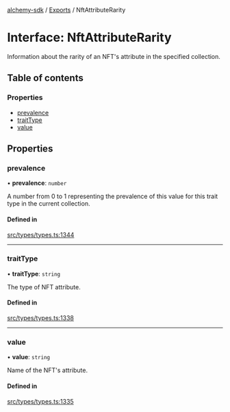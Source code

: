 [alchemy-sdk](../README.md) / [Exports](../modules.md) / NftAttributeRarity

# Interface: NftAttributeRarity

Information about the rarity of an NFT's attribute in the specified collection.

## Table of contents

### Properties

- [prevalence](NftAttributeRarity.md#prevalence)
- [traitType](NftAttributeRarity.md#traittype)
- [value](NftAttributeRarity.md#value)

## Properties

### prevalence

• **prevalence**: `number`

A number from 0 to 1 representing the prevalence of this value for this
trait type in the current collection.

#### Defined in

[src/types/types.ts:1344](https://github.com/alchemyplatform/alchemy-sdk-js/blob/a8bc079/src/types/types.ts#L1344)

___

### traitType

• **traitType**: `string`

The type of NFT attribute.

#### Defined in

[src/types/types.ts:1338](https://github.com/alchemyplatform/alchemy-sdk-js/blob/a8bc079/src/types/types.ts#L1338)

___

### value

• **value**: `string`

Name of the NFT's attribute.

#### Defined in

[src/types/types.ts:1335](https://github.com/alchemyplatform/alchemy-sdk-js/blob/a8bc079/src/types/types.ts#L1335)
